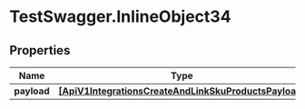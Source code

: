 # TestSwagger.InlineObject34

## Properties

Name | Type | Description | Notes
------------ | ------------- | ------------- | -------------
**payload** | [**[ApiV1IntegrationsCreateAndLinkSkuProductsPayload]**](ApiV1IntegrationsCreateAndLinkSkuProductsPayload.md) |  | [optional] 



